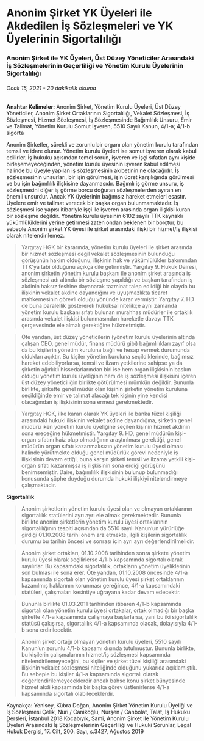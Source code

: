 <BlogMetaDecorator folder="generic" image="generic.jpg" imageAlt="image alt" description="Anonim Şirket ile YK Üyeleri, Üst Düzey Yöneticiler Arasındaki İş Sözleşmelerinin Geçerliliği ve Yönetim Kurulu Üyelerinin Sigortalılığı" title="UnverLegal - Anonim Şirket YK Üyeleri ile Akdedilen İş Sözleşmeleri ve YK Üyelerinin Sigortalılığı" />

# Anonim Şirket YK Üyeleri ile Akdedilen İş Sözleşmeleri ve YK Üyelerinin Sigortalılığı

### Anonim Şirket ile YK Üyeleri, Üst Düzey Yöneticiler Arasındaki İş Sözleşmelerinin Geçerliliği ve Yönetim Kurulu Üyelerinin Sigortalılığı

###### Ocak 15, 2021 - 20 dakikalik okuma

**Anahtar Kelimeler:** Anonim Şirket, Yönetim Kurulu Üyeleri, Üst Düzey Yöneticiler, Anonim Şirket Ortaklarının Sigortalılığı, Vekalet Sözleşmesi, İş Sözleşmesi, Hizmet Sözleşmesi, İş Sözleşmesinde Bağımlılık Unsuru, Emir ve Talimat, Yönetim Kurulu Somut İşveren, 5510 Sayılı Kanun, 4/1-a; 4/1-b sigorta 

Anonim Şirketler, sürekli ve zorunlu bir organı olan yönetim kurulu tarafından temsil ve idare olunur. Yönetim kurulu üyeleri ise somut işveren olarak kabul edilirler. İş hukuku açısından temel sorun, işveren ve işçi sıfatları aynı kişide birleşemeyeceğinden, yönetim kurulu üyesinin işveren kabul edilmesi halinde bu üyeyle yapılan iş sözleşmesinin akıbetinin ne olacağıdır. İş sözleşmesinin unsurları, bir işin görülmesi, işin ücret karşılığında görülmesi ve bu işin bağımlılık ilişkisine dayanmasıdır. Bağımlı iş görme unsuru, iş sözleşmesini diğer iş görme borcu doğuran sözleşmelerden ayıran en önemli unsurdur. Ancak YK üyelerinin bağımsız hareket etmeleri esastır. Üyelere emir ve talimat verecek bir başka organ bulunmamaktadır. İş sözleşmesi ise yapısı itibariyle işçi ile işveren arasında organ ilişkisi kuran bir sözleşme değildir. Yönetim kurulu üyesinin 6102 sayılı TTK kaynaklı yükümlülüklerini yerine getirmesi zaten ondan beklenen bir borçtur, bu sebeple Anonim şirket YK üyesi ile şirket arasındaki ilişki bir hizmet/iş ilişkisi olarak nitelendirilemez. 

> Yargıtay HGK bir kararında, yönetim kurulu üyeleri ile şirket arasında bir hizmet sözleşmesi değil vekalet sözleşmesinin bulunduğu görüşünün hakim olduğunu, ilişkinin hak ve yükümlülükler bakımından TTK’ya tabi olduğunu açıkça dile getirmiştir. Yargıtay 9. Hukuk Dairesi, anonim şirketin yönetim kurulu başkanı ile anonim şirket arasında iş sözleşmesi adı altında bir sözleşme yapıldığı ve başkan tarafından iş akdinin haksız feshine dayanarak tazminat talep edildiği bir olayda bu ilişkinin vekalet akdine dayandığını ve uyuşmazlıkta ticaret mahkemesinin görevli olduğu yönünde karar vermiştir. Yargıtay 7. HD de buna paralellik göstererek hukuksal nitelikçe aynı zamanda yönetim kurulu başkanı sıfatı bulunan murahhas müdürler ile ortaklık arasında vekalet ilişkisi bulunmasından hareketle davayı TTK çerçevesinde ele almak gerektiğine hükmetmiştir.

> Öte yandan, üst düzey yöneticilerin (yönetim kurulu üyelerinin altında çalışan CEO, genel müdür, finans müdürü gibi) bağımlılıkları zayıf olsa da bu kişilerin yönetim kuruluna bağlı ve hesap vermek durumunda oldukları açıktır. Bu kişiler yönetim kuruluna seçildiklerinde, bağımsız hareket edebiliyorlarsa, temsil ve ilzam yetkilerine sahipse ya da şirketin ağırlıklı hissedarlarından biri ise hem organ ilişkisinin baskın olduğu yönetim kurulu üyeliğinin hem de iş sözleşmesi ilişkisini içeren üst düzey yöneticiliğin birlikte götürülmesi mümkün değildir. Bununla birlikte, şirkette genel müdür olan kişinin şirketin yönetim kuruluna seçildiğinde emir ve talimat alacağı tek kişinin yine kendisi olacağından iş ilişkisinin sona ermesi gerekmektedir. 

> Yargıtay HGK, ilke kararı olarak YK üyeleri ile banka tüzel kişiliği arasındaki hukuki ilişkinin vekalet akdine dayandığına, şirketin genel müdürü iken yönetim kurulu üyeliğine seçilen kişinin hizmet akdinin sona ereceğine hükmetmiştir. Yargıtay 9. HD, genel müdürün kişi-organ sıfatını haiz olup olmadığının araştırılması gerektiği, genel müdürün organ sıfatı kazanmaksızın yönetim kurulu üyesi olması halinde yürütmekte olduğu genel müdürlük görevi nedeniyle iş ilişkisinin devam ettiği, buna karşın şirketi temsil ve ilzama yetkili kişi-organ sıfatı kazanmışsa iş ilişkisinin sona erdiği görüşünü benimsemiştir. Daire, bağımlılık ilişkisinin bulunup bulunmadığı konusunda şüphe duyduğu durumda hukuki ilişkiyi nitelendirmeye çalışmaktadır.



**Sigortalılık**

> Anonim şirketlerin yönetim kurulu üyesi olan ve olmayan ortaklarının sigortalılık statülerini ayrı ayrı ele almak gerekmektedir. Bununla birlikte anonim şirketlerin yönetim kurulu üyesi ortaklarının sigortalılığının tespiti açısından da 5510 sayılı Kanun’un yürürlüğe girdiği 01.10.2008 tarihi önem arz etmekte, ilgili kişilerin sigortalılık durumu bu tarihin öncesi ve sonrası için ayrı ayrı değerlendirilmelidir. 

>Anonim şirket ortakları, 01.10.2008 tarihinden sonra şirkete yönetim kurulu üyesi olarak seçilirlerse 4/1-b kapsamında sigortalı olarak sayılırlar. Bu kapsamdaki sigortalılık, ortakların yönetim üyeliklerinin son bulması ile sona erer. Öte yandan, 01.10.2008 öncesinde 4/1-a kapsamında sigortalı olan yönetim kurulu üyesi şirket ortaklarının kazanılmış haklarının korunması gereğince, 4/1-a kapsamındaki statüleri, çalışmaları kesintiye uğrayana kadar devam edecektir. 

> Bununla birlikte 01.03.2011 tarihinden itibaren 4/1-b kapsamında sigortalı olan yönetim kurulu üyesi ortakalar, ortak olmadığı bir başka şirkette 4/1-a kapsamında çalışmaya başlarlarsa, yani bu iki sigortalılık statüsü çakışırsa, sigortalılık 4/1-a kapsamında olacak, dolayısıyla 4/1-b sona erdirilecektir. 

> Anonim şirket ortağı olmayan yönetim kurulu üyeleri, 5510 sayılı Kanun’un zorunlu 4/1-b kapsamı dışında tutulmuştur. Bununla birlikte, bu kişilerin çalışmalarının hizmet/iş sözleşmesi kapsamında nitelendirilemeyeceğini, bu kişiler ve şirket tüzel kişiliği arasındaki ilişkinin vekalet sözleşmesi niteliğinde olduğunu yukarıda açıklamıştık. Bu sebeple bu kişiler 4/1-a kapsamında sigortalı olarak değerlendirilemeyeceklerdir ancak bahse konu şirket bünyesinde hizmet akdi kapsamında bir başka görev üstlenirlerse 4/1-a kapsamında sigortalı olabileceklerdir. 


Kaynakça:
Yenisey, Kübra Doğan, Anonim Şirket Yönetim Kurulu Üyeliği ve İş Sözleşmesi
Çelik, Nuri / Canikoğlu, Nurşen / Canbolat, Talat, İş Hukuku Dersleri, İstanbul 2018
Kocabıyık, Sami, Anonim Şirket ile Yönetim Kurulu Üyeleri Arasındaki İş Sözleşmelerinin Geçerliliği ve Hukuki Sorunlar, Legal Hukuk Dergisi, 17. Cilt, 200. Sayı, s.3427, Ağustos 2019
